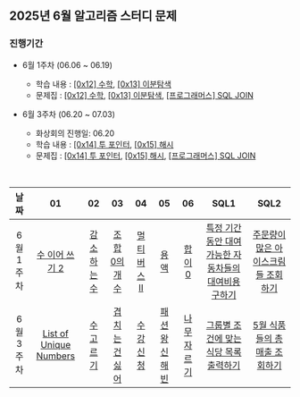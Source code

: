 ## 2025년 6월 알고리즘 스터디 문제

### 진행기간
- 6월 1주차 (06.06 ~ 06.19)
    - 학습 내용 : [[0x12] 수학](https://blog.encrypted.gg/983), [[0x13] 이분탐색](https://blog.encrypted.gg/985)
    - 문제집 : [[0x12] 수학](https://github.com/encrypted-def/basic-algo-lecture/blob/master/workbook/0x12.md), [[0x13] 이분탐색](https://github.com/encrypted-def/basic-algo-lecture/blob/master/workbook/0x13.md), [[프로그래머스] SQL JOIN](https://school.programmers.co.kr/learn/courses/30/parts/17046)

- 6월 3주차 (06.20 ~ 07.03)
    - 화상회의 진행일: 06.20
    - 학습 내용 : [[0x14] 투 포인터](https://blog.encrypted.gg/1004), [[0x15] 해시](https://blog.encrypted.gg/1009)
    - 문제집 : [[0x14] 투 포인터](https://github.com/encrypted-def/basic-algo-lecture/blob/master/workbook/0x14.md), [[0x15] 해시](https://github.com/encrypted-def/basic-algo-lecture/blob/master/workbook/0x15.md), [[프로그래머스] SQL JOIN](https://school.programmers.co.kr/learn/courses/30/parts/17046)

<br />

| 날짜 | 01 | 02 | 03 | 04 | 05 | 06 | SQL1 | SQL2 |
| :---: | :---: | :---: | :---: | :---: | :---: | :---: | :---: | :---: |
| 6월 1주차 | [수 이어 쓰기 2](https://www.acmicpc.net/problem/1790) | [감소하는 수](https://www.acmicpc.net/problem/1038) | [조합 0의 개수](https://www.acmicpc.net/problem/2004) | [멀티버스 Ⅱ](https://www.acmicpc.net/problem/18869) | [용액](https://www.acmicpc.net/problem/2467) | [합이 0](https://www.acmicpc.net/problem/3151) | [특정 기간동안 대여 가능한 자동차들의 대여비용 구하기](https://school.programmers.co.kr/learn/courses/30/lessons/157339) | [주문량이 많은 아이스크림들 조회하기](https://school.programmers.co.kr/learn/courses/30/lessons/133027) |
| 6월 3주차 | [List of Unique Numbers](https://www.acmicpc.net/problem/13144) | [수 고르기](https://www.acmicpc.net/problem/2230) | [겹치는 건 싫어](https://www.acmicpc.net/problem/20922) | [수강신청](https://www.acmicpc.net/problem/13414) | [패션왕 신해빈](https://www.acmicpc.net/problem/9375) | [나무 자르기](https://www.acmicpc.net/problem/2805) | [그룹별 조건에 맞는 식당 목록 출력하기](https://school.programmers.co.kr/learn/courses/30/lessons/131124) | [5월 식품들의 총매출 조회하기](https://school.programmers.co.kr/learn/courses/30/lessons/131117) |
